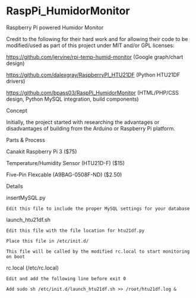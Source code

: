 # RaspPi_HumidorMonitor
Raspberry Pi powered Humidor Monitor

Credit to the following for their hard work and for allowing their code to be modified/used as part of this project under MIT and/or GPL licenses:

https://github.com/jervine/rpi-temp-humid-monitor (Google graph/chart design)

https://github.com/dalexgray/RaspberryPI_HTU21DF (Python HTU21DF drivers)


https://github.com/bpass03/RaspPi_HumidorMonitor (HTML/PHP/CSS design, Python MySQL integration, build components)

Concept


Initially, the project started with researching the advantages or disadvantages of building from the Arduino or Raspberry Pi platform.


Parts & Process


Canakit Raspberry Pi 3 ($75)

Temperature/Humidity Sensor (HTU21D-F) ($15)

Five-Pin Flexcable (A9BAG-0508F-ND) ($2.50)


Details


insertMySQL.py

	Edit this file to include the proper MySQL settings for your database


launch_htu21df.sh

	Edit this file with the file location for htu21df.py

	Place this file in /etc/init.d/

	This file will be called by the modified rc.local to start monitoring on boot


rc.local (/etc/rc.local)

	Edit and add the following line before exit 0 

	Add sudo sh /etc/init.d/launch_htu21df.sh >> /root/htu21df.log & 

